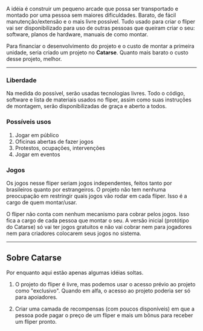 A idéia é construir um pequeno arcade que possa ser transportado e montado por uma pessoa sem maiores dificuldades. Barato, de fácil manutenção/extensão e o mais livre possível. Tudo usado para criar o fliper vai ser disponibilizado para uso de outras pessoas que queiram criar o seu: software, planos de hardware, manuais de como montar.

Para financiar o desenvolvimento do projeto e o custo de montar a primeira unidade, seria criado um projeto no **Catarse**. Quanto mais barato o custo desse projeto, melhor.

---

### Liberdade

Na medida do possível, serão usadas tecnologias livres. Todo o código, software e lista de materiais usados no fliper, assim como suas instruções de montagem, serão disponibilizadas de graça e aberto a todos.

### Possíveis usos

1. Jogar em público
2. Oficinas abertas de fazer jogos
3. Protestos, ocupações, intervenções
4. Jogar em eventos

### Jogos

Os jogos nesse fliper seriam jogos independentes, feitos tanto por brasileiros quanto por estrangeiros. O projeto não tem nenhuma preocupação em restringir quais jogos vão rodar em cada fliper. Isso é a cargo de quem montar/usar.

O fliper não conta com nenhum mecanismo para cobrar pelos jogos. Isso fica a cargo de cada pessoa que montar o seu. A versão inicial (protótipo do Catarse) só vai ter jogos gratuitos e não vai cobrar nem para jogadores nem para criadores colocarem seus jogos no sistema.

---

## Sobre Catarse

Por enquanto aqui estão apenas algumas idéias soltas.

1. O projeto do fliper é livre, mas podemos usar o acesso prévio ao projeto como "exclusivo". Quando em alfa, o acesso ao projeto poderia ser só para apoiadores.

2. Criar uma camada de recompensas (com poucos disponíveis) em que a pessoa pode pagar o preço de um fliper e mais um bônus para receber um fliper pronto.

